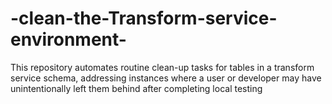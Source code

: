 # -clean-the-Transform-service-environment-
This repository automates routine clean-up tasks for tables in a transform service schema, addressing instances where a user or developer may have unintentionally left them behind after completing local testing
